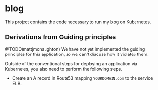 # blog

This project contains the code necessary to run my
[blog](https://github.com/mattjmcnaughton/blog) on Kubernetes.

## Derivations from Guiding principles

@TODO(mattjmcnaughton) We have not yet implemented the guiding principles for
this application, so we can't discuss how it violates them.

Outside of the conventional steps for deploying an application via Kubernetes,
you also need to perform the following steps.

- Create an A record in Route53 mapping `YOURDOMAIN.com` to the
  service ELB.
